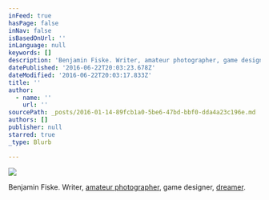 ```yaml
---
inFeed: true
hasPage: false
inNav: false
isBasedOnUrl: ''
inLanguage: null
keywords: []
description: 'Benjamin Fiske. Writer, amateur photographer, game designer, dreamer.'
datePublished: '2016-06-22T20:03:23.678Z'
dateModified: '2016-06-22T20:03:17.833Z'
title: ''
author:
  - name: ''
    url: ''
sourcePath: _posts/2016-01-14-89fcb1a0-5be6-47bd-bbf0-dda4a23c196e.md
authors: []
publisher: null
starred: true
_type: Blurb

---
```

![](https://the-grid-user-content.s3-us-west-2.amazonaws.com/8d1b268c-c7e5-49d2-93cc-3503741e270e.jpg)

Benjamin Fiske. Writer, [amateur ][0][photographer][1], game designer, [dreamer][2].

[0]: http://photography.benjaminblue.me/
[1]: null
[2]: blog.benjaminblue.me